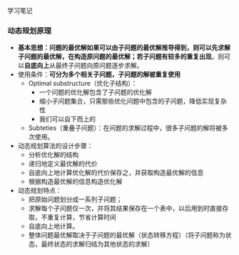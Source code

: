 学习笔记

###  动态规划原理

- **基本思想：**问题的最优解如果可以由子问题的最优解推导得到，则可以先求解子问题的最优解，在构造原问题的最优解；若子问题**有较多的重复出现**，则可以**自底向上**从最终子问题向原问题逐步求解。
- 使用条件：**可分为多个相关子问题，子问题的解被重复使用**
  - Optimal substructure（优化子结构）：
    - 一个问题的优化解包含了子问题的优化解
    - 缩小子问题集合，只需那些优化问题中包含的子问题，降低实现复杂性
    - 我们可以自下而上的
  - Subteties（重叠子问题）：在问题的求解过程中，很多子问题的解将被多次使用。
- 动态规划算法的设计步骤：
  - 分析优化解的结构
  - 递归地定义最优解的代价
  - 自底向上地计算优化解的代价保存之，并获取构造最优解的信息
  - 根据构造最优解的信息构造优化解
- 动态规划特点：
  - 把原始问题划分成一系列子问题；
  - 求解每个子问题仅一次，并将其结果保存在一个表中，以后用到时直接存取，不重复计算，节省计算时间
  - 自底向上地计算。
  - 整体问题最优解取决于子问题的最优解（状态转移方程）（将子问题称为状态，最终状态的求解归结为其他状态的求解）

 